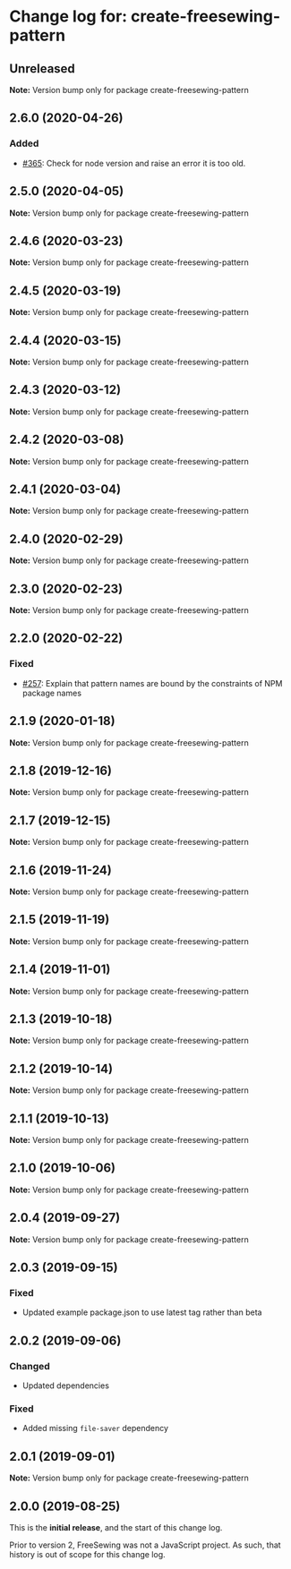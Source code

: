 # Change log for: create-freesewing-pattern

## Unreleased

**Note:** Version bump only for package create-freesewing-pattern

## 2.6.0 (2020-04-26)

### Added

- [#365](https://github.com/freesewing/freesewing/issues/365): Check for node version and raise an error it is too old.

## 2.5.0 (2020-04-05)

**Note:** Version bump only for package create-freesewing-pattern

## 2.4.6 (2020-03-23)

**Note:** Version bump only for package create-freesewing-pattern

## 2.4.5 (2020-03-19)

**Note:** Version bump only for package create-freesewing-pattern

## 2.4.4 (2020-03-15)

**Note:** Version bump only for package create-freesewing-pattern

## 2.4.3 (2020-03-12)

**Note:** Version bump only for package create-freesewing-pattern

## 2.4.2 (2020-03-08)

**Note:** Version bump only for package create-freesewing-pattern

## 2.4.1 (2020-03-04)

**Note:** Version bump only for package create-freesewing-pattern

## 2.4.0 (2020-02-29)

**Note:** Version bump only for package create-freesewing-pattern

## 2.3.0 (2020-02-23)

**Note:** Version bump only for package create-freesewing-pattern

## 2.2.0 (2020-02-22)

### Fixed

- [#257](https://github.com/freesewing/freesewing/issues/257): Explain that pattern names are bound by the constraints of NPM package names

## 2.1.9 (2020-01-18)

**Note:** Version bump only for package create-freesewing-pattern

## 2.1.8 (2019-12-16)

**Note:** Version bump only for package create-freesewing-pattern

## 2.1.7 (2019-12-15)

**Note:** Version bump only for package create-freesewing-pattern

## 2.1.6 (2019-11-24)

**Note:** Version bump only for package create-freesewing-pattern

## 2.1.5 (2019-11-19)

**Note:** Version bump only for package create-freesewing-pattern

## 2.1.4 (2019-11-01)

**Note:** Version bump only for package create-freesewing-pattern

## 2.1.3 (2019-10-18)

**Note:** Version bump only for package create-freesewing-pattern

## 2.1.2 (2019-10-14)

**Note:** Version bump only for package create-freesewing-pattern

## 2.1.1 (2019-10-13)

**Note:** Version bump only for package create-freesewing-pattern

## 2.1.0 (2019-10-06)

**Note:** Version bump only for package create-freesewing-pattern

## 2.0.4 (2019-09-27)

**Note:** Version bump only for package create-freesewing-pattern

## 2.0.3 (2019-09-15)

### Fixed

- Updated example package.json to use latest tag rather than beta

## 2.0.2 (2019-09-06)

### Changed

- Updated dependencies

### Fixed

- Added missing `file-saver` dependency

## 2.0.1 (2019-09-01)

**Note:** Version bump only for package create-freesewing-pattern

## 2.0.0 (2019-08-25)

This is the **initial release**, and the start of this change log.

Prior to version 2, FreeSewing was not a JavaScript project.
As such, that history is out of scope for this change log.
